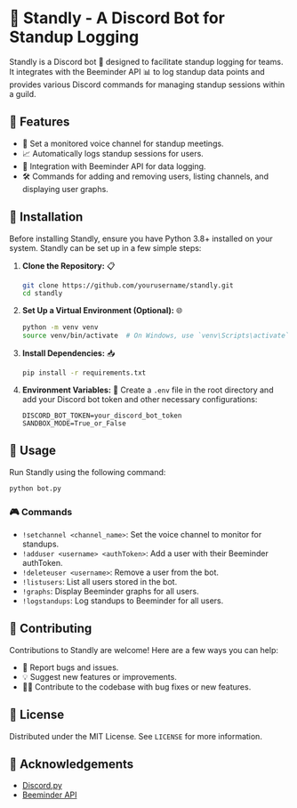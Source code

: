# 🤖 Standly - A Discord Bot for Standup Logging

Standly is a Discord bot 🤖 designed to facilitate standup logging for teams. It integrates with the Beeminder API 📊 to log standup data points and provides various Discord commands for managing standup sessions within a guild.

## 🌟 Features

- 🎤 Set a monitored voice channel for standup meetings.
- 📈 Automatically logs standup sessions for users.
- 🔗 Integration with Beeminder API for data logging.
- 🛠 Commands for adding and removing users, listing channels, and displaying user graphs.

## 🚀 Installation

Before installing Standly, ensure you have Python 3.8+ installed on your system. Standly can be set up in a few simple steps:

1. **Clone the Repository:** 📋
   ```bash
   git clone https://github.com/yourusername/standly.git
   cd standly
   ```

2. **Set Up a Virtual Environment (Optional):** 🌐
   ```bash
   python -m venv venv
   source venv/bin/activate  # On Windows, use `venv\Scripts\activate`
   ```

3. **Install Dependencies:** 📥
   ```bash
   pip install -r requirements.txt
   ```

4. **Environment Variables:** 🔑
   Create a `.env` file in the root directory and add your Discord bot token and other necessary configurations:
   ```
   DISCORD_BOT_TOKEN=your_discord_bot_token
   SANDBOX_MODE=True_or_False
   ```

## 📘 Usage

Run Standly using the following command:

```bash
python bot.py
```

### 🎮 Commands

- `!setchannel <channel_name>`: Set the voice channel to monitor for standups.
- `!adduser <username> <authToken>`: Add a user with their Beeminder authToken.
- `!deleteuser <username>`: Remove a user from the bot.
- `!listusers`: List all users stored in the bot.
- `!graphs`: Display Beeminder graphs for all users.
- `!logstandups`: Log standups to Beeminder for all users.

## 🤝 Contributing

Contributions to Standly are welcome! Here are a few ways you can help:

- 🐛 Report bugs and issues.
- 💡 Suggest new features or improvements.
- 👨‍💻 Contribute to the codebase with bug fixes or new features.

## 📜 License

Distributed under the MIT License. See `LICENSE` for more information.

## 💐 Acknowledgements

- [Discord.py](https://github.com/Rapptz/discord.py)
- [Beeminder API](https://www.beeminder.com/api)


